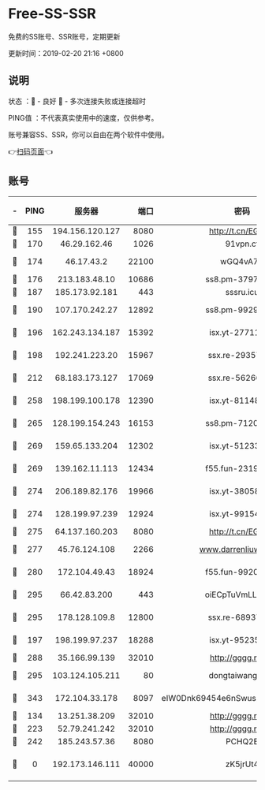 # Free-SS-SSR

免费的SS账号、SSR账号，定期更新

更新时间：2019-02-20 21:16 +0800

## 说明

状态     ：🙂 - 良好 🙁 - 多次连接失败或连接超时

PING值   ：不代表真实使用中的速度，仅供参考。

账号兼容SS、SSR，你可以自由在两个软件中使用。

👉[扫码页面](https://liesauer.github.io/free-ss-ssr.github.io/)👈

## 账号

|-|PING|服务器|端口|密码|加密方式|区域|
|:----:|:----:|:-----:|-----:|:----:|:----:|:----:|
|🙂|155|194.156.120.127|8080|http://t.cn/EGJIyrl|rc4-md5|RU|
|🙂|170|46.29.162.46|1026|91vpn.cf|rc4-md5|RU|
|🙂|174|46.17.43.2|22100|wGQ4vA7D|aes-256-gcm|RU|
|🙂|176|213.183.48.10|10686|ss8.pm-37975412|rc4-md5|RU|
|🙂|187|185.173.92.181|443|sssru.icu|rc4-md5|RU|
|🙂|190|107.170.242.27|12892|ss8.pm-99298452|aes-256-cfb|US|
|🙂|196|162.243.134.187|15392|isx.yt-27711112|aes-256-cfb|US|
|🙂|198|192.241.223.20|15967|ssx.re-29357040|aes-256-cfb|US|
|🙂|212|68.183.173.127|17069|ssx.re-56266440|aes-256-cfb|US|
|🙂|258|198.199.100.178|12390|isx.yt-81148539|aes-256-cfb|US|
|🙂|265|128.199.154.243|16153|ss8.pm-71203520|aes-256-cfb|SG|
|🙂|269|159.65.133.204|12302|isx.yt-51233749|aes-256-cfb|SG|
|🙂|269|139.162.11.113|12434|f55.fun-23190804|aes-256-cfb|SG|
|🙂|274|206.189.82.176|19966|isx.yt-38058663|aes-256-cfb|SG|
|🙂|274|128.199.97.239|12924|isx.yt-99154843|aes-256-cfb|SG|
|🙂|275|64.137.160.203|8080|http://t.cn/EGJIyrl|rc4-md5|CA|
|🙂|277|45.76.124.108|2266|www.darrenliuwei.com|aes-256-cfb|AU|
|🙂|280|172.104.49.43|18924|f55.fun-99200457|aes-256-cfb|SG|
|🙂|295|66.42.83.200|443|oiECpTuVmLLxk4Ts|aes-256-cfb|US|
|🙂|295|178.128.109.8|12800|ssx.re-68937951|aes-256-cfb|SG|
|🙂|197|198.199.97.237|18288|isx.yt-95235658|aes-256-cfb|US|
|🙂|288|35.166.99.139|32010|http://gggg.rocks|chacha20|US|
|🙂|295|103.124.105.211|80|dongtaiwang.com|aes-256-cfb|US|
|🙂|343|172.104.33.178|8097|eIW0Dnk69454e6nSwuspv9DmS201tQ0D|aes-256-cfb|SG|
|🙁|134|13.251.38.209|32010|http://gggg.rocks|chacha20|SG|
|🙁|223|52.79.241.242|32010|http://gggg.rocks|chacha20|KR|
|🙁|242|185.243.57.36|8080|PCHQ2E|rc4-md5|US|
|🙁|0|192.173.146.111|40000|zK5jrUt4|chacha20-ietf-poly1305|US|
